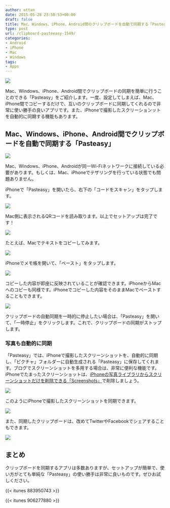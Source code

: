 ```yaml
---
author: ottan
date: 2015-05-28 23:58:53+00:00
draft: false
title: Mac、Windows、iPhone、Android間のクリップボードを自動で同期する「Pasteasy」
type: post
url: /clipboard-pasteeasy-1549/
categories:
- Android
- iPhone
- Mac
- Windows
tags:
- Apps
---
```


![](/images/2015/05/150528-5567a65ecf3e6.jpg)






Mac、Windows、iPhone、Android間でクリップボードの同期を簡単に行うことのできる「Pasteasy」をご紹介します。一度、設定してしまえば、Mac、iPhone間でコピーするだけで、互いのクリップボードに同期してくれるので非常に使い勝手の良いアプリです。また、iPhoneで撮影したスクリーションットを自動的に同期する機能もあります。





## Mac、Windows、iPhone、Android間でクリップボードを自動で同期する「Pasteasy」





![](/images/2015/05/150528-5567a6610ab75.png)






Mac、Windows、iPhone、Androidが同一Wi-Fiネットワークに接続している必要があります。もしくは、Mac、iPhoneでテザリングを行っている状態でも問題ありません。





iPhoneで「Pasteasy」を開いたら、右下の「コードをスキャン」をタップします。





![](/images/2015/05/150528-5567a66626cf4.png)






Mac側に表示されるQRコードを読み取ります。以上でセットアップは完了です！





![](/images/2015/05/150528-5567a66ea9344.png)






たとえば、Macでテキストをコピーしてみます。





![](/images/2015/05/150528-5567a6732a448.png)






iPhoneでメモ帳を開いて、「ペースト」をタップします。





![](/images/2015/05/150528-5567a67ff2bef.png)






コピーした内容が即座に反映されていることが確認できます。iPhoneからMacへのコピーも同様です。iPhoneでコピーした内容をそのままMacでペーストすることもできます。





![](/images/2015/05/150528-5567abc25358b.png)






クリップボードの自動同期を一時的に停止したい場合は、「Pasteasy」を開いて、「一時停止」をクリックします。これで、クリップボードの同期がストップします。





### 写真も自動的に同期





「Pasteasy」では、iPhoneで撮影したスクリーンショットを、自動的に同期し、「ピクチャ」フォルダーに自動生成される「Pasteasy」に保存してくれます。ブログでスクリーンショットを多用する場合は、非常に便利な機能です。iPhoneでたまったスクリーンショットは、[iPhoneの写真ライブラリからスクリーンショットだけを削除できる「Screenshots」](https://ottan.xyz/iphone-screenshots-delete-1011/)で削除しましょう。





![](/images/2015/05/150528-5567a6863ed5a.png)






このようにiPhoneで撮影したスクリーンショットを同期できます。





![](/images/2015/05/150528-5567a68ba8906.png)






また、同期したクリップボードは、改めてTwitterやFacebookでシェアすることもできます。





![](/images/2015/05/150528-5567a691a5e51.png)






## まとめ





クリップボードを同期するアプリは多数ありますが、セットアップが簡単で、使い方がとても単純な「Pasteasy」の使い勝手は非常に良いものです。ぜひお試しください。



{{< itunes 883950743 >}}

{{< itunes 906277880 >}}
